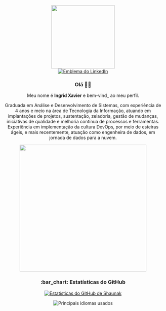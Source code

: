   <div align="center">
<div id="header">
<img src="https://media1.giphy.com/media/v1.Y2lkPTc5MGI3NjExaGpkemdybDI5d2o0c3NzNGV3ZTI3M2ZrZjBtZXA4OTdxeGExczJxNCZlcD12MV9pbnRlcm5hbF9naWZfYnlfaWQmY3Q9cw/mCpESWbjGpgwYwZEvJ/giphy.gif" width="200">
</div>
<div id="badges">
<a href="https://www.linkedin.com/in/ingrid-c-xavier/">
  <img src="https://img.shields.io/badge/LinkedIn-blue?style=for-the-badge&amp;logo=linkedin&amp;logoColor=white" alt="Emblema do LinkedIn">
</a>
</div>
<h3 id="hi-there"><font style="vertical-align: inherit;"><font style="vertical-align: inherit;">Olá 👋🎉</font></font></h3>
<p><font style="vertical-align: inherit;"><font style="vertical-align: inherit;">Meu nome é </font></font><strong><font style="vertical-align: inherit;"><font style="vertical-align: inherit;">Ingrid Xavier</font></font></strong><font style="vertical-align: inherit;"><font style="vertical-align: inherit;"> e bem-vind_ ao meu perfil.</font></font></p>
<p><font style="vertical-align: inherit;"><font style="vertical-align: inherit;">Graduada em Análise e Desenvolvimento de Sistemas, com experiência de 4 anos e meio na área de Tecnologia da Informação, atuando em implantações de projetos, sustentação, zeladoria, gestão de mudanças, iniciativas de qualidade e melhoria contínua de processos e ferramentas.
Experiência em implementação da cultura DevOps, por meio de esteiras ágeis, e mais recentemente, atuação como engenheira de dados, em jornada de dados para a nuvem.</font></font></p>
<img src="https://media.giphy.com/media/L8K62iTDkzGX6/giphy.gif" width="400">
<h3 id="bar_chart-github-stats"><font style="vertical-align: inherit;"><font style="vertical-align: inherit;">:bar_chart: Estatísticas do GitHub</font></font></h3>
<p><a href="https://github.com/Kingsky1t/github-readme-stats"><img src="https://github-readme-stats.vercel.app/api?username=IngridXavier&amp;count_private=true&amp;show_icons=true&amp;theme=dark" alt="Estatísticas do GitHub de Shaunak"></a></p>
<p><img src="https://github-readme-stats.vercel.app/api/top-langs/?username=IngridXavier&amp;show_icons=true&amp;theme=dark" alt="Principais idiomas usados"></p>
</div><font style="vertical-align: inherit;"><font style="vertical-align: inherit;">

